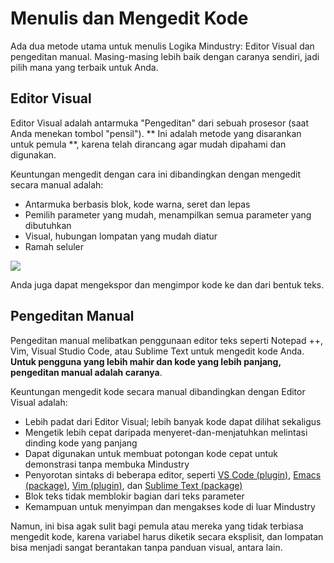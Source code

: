 # Menulis dan Mengedit Kode

Ada dua metode utama untuk menulis Logika Mindustry: Editor Visual dan pengeditan manual. Masing-masing lebih baik dengan caranya sendiri, jadi pilih mana yang terbaik untuk Anda.

## Editor Visual

Editor Visual adalah antarmuka "Pengeditan" dari sebuah prosesor (saat Anda menekan tombol "pensil"). ** Ini adalah metode yang disarankan untuk pemula **, karena telah dirancang agar mudah dipahami dan digunakan.

Keuntungan mengedit dengan cara ini dibandingkan dengan mengedit secara manual adalah:

* Antarmuka berbasis blok, kode warna, seret dan lepas
* Pemilih parameter yang mudah, menampilkan semua parameter yang dibutuhkan
* Visual, hubungan lompatan yang mudah diatur
* Ramah seluler

<img src="/wiki/images/misc/logic-editing-visualEditor-overview.png">

Anda juga dapat mengekspor dan mengimpor kode ke dan dari bentuk teks.

## Pengeditan Manual

Pengeditan manual melibatkan penggunaan editor teks seperti Notepad ++, Vim, Visual Studio Code, atau Sublime Text untuk mengedit kode Anda. **Untuk pengguna yang lebih mahir dan kode yang lebih panjang, pengeditan manual adalah caranya**.

Keuntungan mengedit kode secara manual dibandingkan dengan Editor Visual adalah:

* Lebih padat dari Editor Visual; lebih banyak kode dapat dilihat sekaligus
* Mengetik lebih cepat daripada menyeret-dan-menjatuhkan melintasi dinding kode yang panjang
* Dapat digunakan untuk membuat potongan kode cepat untuk demonstrasi tanpa membuka Mindustry
* Penyorotan sintaks di beberapa editor, seperti [VS Code (plugin)](https://marketplace.visualstudio.com/items?itemName=vortetty.mindustry-logic), [Emacs (package)](https://github.com/vednoc/masm-mode), [Vim (plugin)](https://github.com/purofle/vim-mindustry-logic), dan [Sublime Text (package)](https://github.com/gigamicro/Mindustry4Sublime)
* Blok teks tidak memblokir bagian dari teks parameter
* Kemampuan untuk menyimpan dan mengakses kode di luar Mindustry

Namun, ini bisa agak sulit bagi pemula atau mereka yang tidak terbiasa mengedit kode, karena variabel harus diketik secara eksplisit, dan lompatan bisa menjadi sangat berantakan tanpa panduan visual, antara lain.
